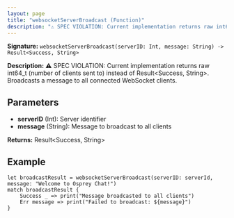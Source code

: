 ```yaml
---
layout: page
title: "websocketServerBroadcast (Function)"
description: "⚠️ SPEC VIOLATION: Current implementation returns raw int64_t (number of clients sent to) instead of Result<Success, String>. Broadcasts a message to all connected WebSocket clients."
---
```


**Signature:** `websocketServerBroadcast(serverID: Int, message: String) -> Result<Success, String>`

**Description:** ⚠️ SPEC VIOLATION: Current implementation returns raw int64_t (number of clients sent to) instead of Result<Success, String>. Broadcasts a message to all connected WebSocket clients.

## Parameters

- **serverID** (Int): Server identifier
- **message** (String): Message to broadcast to all clients

**Returns:** Result<Success, String>

## Example

```osprey
let broadcastResult = websocketServerBroadcast(serverID: serverId, message: "Welcome to Osprey Chat!")
match broadcastResult {
    Success _ => print("Message broadcasted to all clients")
    Err message => print("Failed to broadcast: ${message}")
}
```
